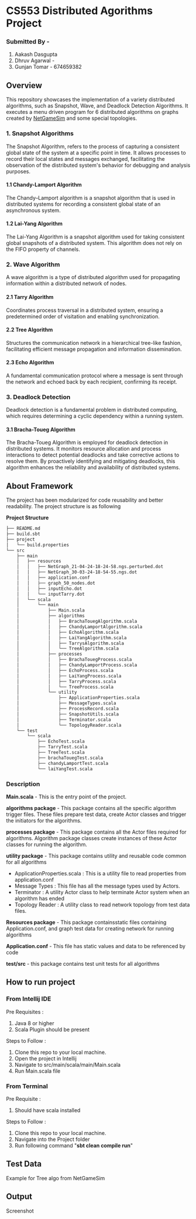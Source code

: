 # CS553 Distributed Agorithms Project

### Submitted By -
1. Aakash Dasgupta
2. Dhruv Agarwal - 
3. Gunjan Tomar - 674659382

## Overview
This repository showcases the implementation of a variety distributed algorithms, such as Snapshot, Wave, and Deadlock Detection Algorithms. It executes a menu driven program for 6 distributed algorithms on graphs created by [NetGameSim](https://github.com/0x1DOCD00D/NetGameSim?tab=readme-ov-file) and some special topologies.

### 1. Snapshot Algorithms 
The Snapshot Algorithm, refers to the process of capturing a consistent global state of the system at a specific point in time. It allows processes to record their local states and messages exchanged, facilitating the observation of the distributed system's behavior for debugging and analysis purposes.
#### 1.1 Chandy-Lamport Algorithm
The Chandy–Lamport algorithm is a snapshot algorithm that is used in distributed systems for recording a consistent global state of an asynchronous system. 
#### 1.2 Lai-Yang Algorithm
The Lai-Yang Algorithm is a snapshot algorithm used for taking consistent global snapshots of a distributed system. This algorithm does not rely on the FIFO property of channels.


### 2. Wave Algorithm
A wave algorithm is a type of distributed algorithm used for propagating information within a distributed network of nodes.
#### 2.1 Tarry Algorithm
Coordinates process traversal in a distributed system, ensuring a predetermined order of visitation and enabling synchronization.
#### 2.2 Tree Algorithm
Structures the communication network in a hierarchical tree-like fashion, facilitating efficient message propagation and information dissemination.
#### 2.3 Echo Algorithm 
A fundamental communication protocol where a message is sent through the network and echoed back by each recipient, confirming its receipt.


### 3. Deadlock Detection
Deadlock detection is a fundamental problem in distributed computing, which requires determining a cyclic dependency within a running system.
#### 3.1 Bracha-Toueg Algorithm
The Bracha-Toueg Algorithm is employed for deadlock detection in distributed systems. It monitors resource allocation and process interactions to detect potential deadlocks and take corrective actions to resolve them. By proactively identifying and mitigating deadlocks, this algorithm enhances the reliability and availability of distributed systems.


## About Framework
The project has been modularized for code reusability and better readability. The project structure is as following

**Project Structure**
```bash
├── README.md
├── build.sbt
├── project
│   └── build.properties
└── src
    ├── main
    │   ├── resources
    │   │   ├── NetGraph_21-04-24-18-24-58.ngs.perturbed.dot
    │   │   ├── NetGraph_30-03-24-18-54-55.ngs.dot
    │   │   ├── application.conf
    │   │   ├── graph_50_nodes.dot
    │   │   ├── inputEcho.dot
    │   │   └── inputTarry.dot
    │   └── scala
    │       └── main
    │           ├── Main.scala
    │           ├── algorithms
    │           │   ├── BrachaTouegAlgorithm.scala
    │           │   ├── ChandyLamportAlgorithm.scala
    │           │   ├── EchoAlgorithm.scala
    │           │   ├── LaiYangAlgorithm.scala
    │           │   ├── TarrysAlgorithm.scala
    │           │   └── TreeAlgorithm.scala
    │           ├── processes
    │           │   ├── BrachaTouegProcess.scala
    │           │   ├── ChandyLamportProcess.scala
    │           │   ├── EchoProcess.scala
    │           │   ├── LaiYangProcess.scala
    │           │   ├── TarryProcess.scala
    │           │   └── TreeProcess.scala
    │           └── utility
    │               ├── ApplicationProperties.scala
    │               ├── MessageTypes.scala
    │               ├── ProcessRecord.scala
    │               ├── SnapshotUtils.scala
    │               ├── Terminator.scala
    │               └── TopologyReader.scala
    └── test
        └── scala
            ├── EchoTest.scala
            ├── TarryTest.scala
            ├── TreeTest.scala
            ├── brachaTouegTest.scala
            ├── chandyLamportTest.scala
            └── laiYangTest.scala
```
### Description 

**Main.scala** - This is the entry point of the project. 

**algorithms package** - This package contains all the specific algorithm trigger files. These files prepare test data, create Actor classes and trigger the initiators for the algorithms.

**processes package** - This package contains all the Actor files required for algorithms. Algorithm package classes create instances of these Actor classes for running the algorithm.

**utility package** - This package contains utility and reusable code common for all algorithms

* ApplicationProperties.scala : This is a utility file to read properties from application.conf
* Message Types : This file has all the message types used by Actors.
* Terminator : A utility Actor class to help terminate Actor system when an algorithm has ended
* Topology Reader : A utility class to read network topology from test data files.

**Resources package** - This package containsstatic files containing Application.conf, and graph test data for creating network for running algorithms

**Application.conf** - This file has static values and data to be referenced by code

**test/src** - this package contains test unit tests for all algorithms

## How to run project
### From Intellij IDE
Pre Requisites :
1. Java 8 or higher
2. Scala Plugin should be present

Steps to Follow :

1. Clone this repo to your local machine.
2. Open the project in Intellij
3. Navigate to src/main/scala/main/Main.scala
4. Run Main.scala file

### From Terminal
Pre Requisite :
1. Should have scala installed

Steps to Follow :
1. Clone this repo to your local machine.
2. Navigate into the Project folder
3. Run following command "**sbt clean compile run**"
   

## Test Data
Example for Tree algo from NetGameSim

## Output
Screenshot
